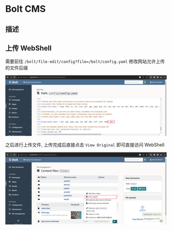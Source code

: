 # Bolt CMS 

## 描述



## 上传 WebShell

需要前往 `/bolt/file-edit/config?file=/bolt/config.yaml` 修改网站允许上传的文件后缀

![image-20231203182551474](./assets/image-20231203182551474.png)

之后进行上传文件, 上传完成后直接点击 `View Original` 即可直接访问 WebShell

![image-20231203182943316](./assets/image-20231203182943316.png)